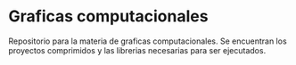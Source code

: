 # Graficas computacionales
Repositorio para la materia de graficas computacionales. Se encuentran los proyectos comprimidos y las librerias necesarias para ser ejecutados.
